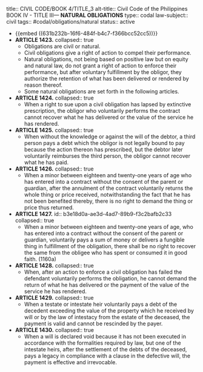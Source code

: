 title:: CIVIL CODE/BOOK 4/TITLE_3
alt-title:: Civil Code of the Philippines BOOK IV - TITLE III—  **NATURAL OBLIGATIONS**
type:: codal
law-subject:: civil
tags:: #codal/obligations/natural
status:: active

- {{embed ((631b232b-16f6-484f-b4c7-f366bcc52cc5))}}
- **ARTICLE 1423.**
  collapsed:: true
	- Obligations are civil or natural.
	- Civil obligations give a right of action to compel their performance.
	- Natural obligations, not being based on positive law but on equity and natural law, do not grant a right of action to enforce their performance, but after voluntary fulfillment by the obligor, they authorize the retention of what has been delivered or rendered by reason thereof.
	- Some natural obligations are set forth in the following articles.
- **ARTICLE 1424.**
  collapsed:: true
	- When a right to sue upon a civil obligation has lapsed by extinctive prescription, the obligor who voluntarily performs the contract cannot recover what he has delivered or the value of the service he has rendered.
- **ARTICLE 1425.**
  collapsed:: true
	- When without the knowledge or against the will of the debtor, a third person pays a debt which the obligor is not legally bound to pay because the action thereon has prescribed, but the debtor later voluntarily reimburses the third person, the obligor cannot recover what he has paid.
- **ARTICLE 1426.**
  collapsed:: true
	- When a minor between eighteen and twenty-one years of age who has entered into a contract without the consent of the parent or guardian, after the annulment of the contract voluntarily returns the whole thing or price received, notwithstanding the fact that he has not been benefited thereby, there is no right to demand the thing or price thus returned.
- **ARTICLE 1427.**
  id:: b3e18d0a-ae3d-4ad7-89b9-f3c2bafb2c33
  collapsed:: true
	- When a minor between eighteen and twenty-one years of age, who has entered into a contract without the consent of the parent or guardian, voluntarily pays a sum of money or delivers a fungible thing in fulfillment of the obligation, there shall be no right to recover the same from the obligee who has spent or consumed it in good faith. (1160a)
- **ARTICLE 1428.**
  collapsed:: true
	- When, after an action to enforce a civil obligation has failed the defendant voluntarily performs the obligation, he cannot demand the return of what he has delivered or the payment of the value of the service he has rendered.
- **ARTICLE 1429.**
  collapsed:: true
	- When a testate or intestate heir voluntarily pays a debt of the decedent exceeding the value of the property which he received by will or by the law of intestacy from the estate of the deceased, the payment is valid and cannot be rescinded by the payer.
- **ARTICLE 1430.**
  collapsed:: true
	- When a will is declared void because it has not been executed in accordance with the formalities required by law, but one of the intestate heirs, after the settlement of the debts of the deceased, pays a legacy in compliance with a clause in the defective will, the payment is effective and irrevocable.